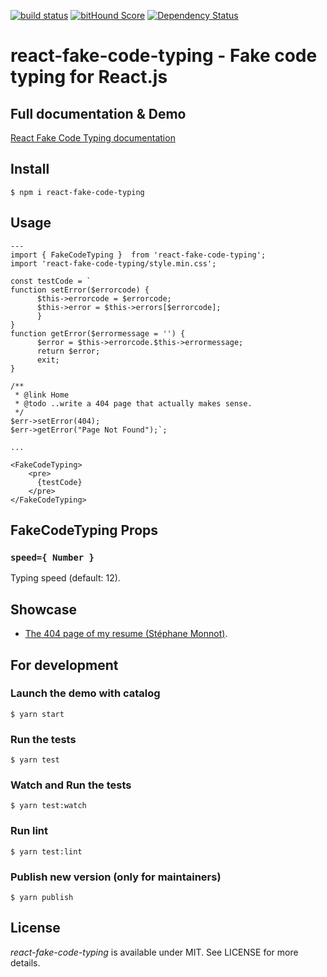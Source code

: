 [![build status](https://secure.travis-ci.org/stephane-monnot/react-fake-code-typing.svg)](http://travis-ci.org/stephane-monnot/react-fake-code-typing) [![bitHound Score](https://www.bithound.io/github/stephane-monnot/react-fake-code-typing/badges/score.svg)](https://www.bithound.io/github/stephane-monnot/react-fake-code-typing) [![Dependency Status](https://david-dm.org/stephane-monnot/react-fake-code-typing.svg)](https://david-dm.org/stephane-monnot/react-fake-code-typing)

# react-fake-code-typing - Fake code typing for React.js

## Full documentation & Demo

[React Fake Code Typing documentation](https://stephane-monnot.github.io/react-fake-code-typing/)


## Install

```code
$ npm i react-fake-code-typing
```


## Usage

```code|lang-jsx
---
import { FakeCodeTyping }  from 'react-fake-code-typing';
import 'react-fake-code-typing/style.min.css';

const testCode = `
function setError($errorcode) {
      $this->errorcode = $errorcode;
      $this->error = $this->errors[$errorcode];
      }
}
function getError($errormessage = '') {
      $error = $this->errorcode.$this->errormessage;
      return $error;
      exit;
}

/**
 * @link Home
 * @todo ..write a 404 page that actually makes sense.
 */
$err->setError(404);
$err->getError("Page Not Found");`;

...

<FakeCodeTyping>
    <pre>
      {testCode}
    </pre>
</FakeCodeTyping>
```


## FakeCodeTyping Props

### `speed={ Number }`

Typing speed (default: 12).


## Showcase

* [The 404 page of my resume (Stéphane Monnot)](https://stephanemonnot.com/404.html).


## For development
### Launch the demo with catalog
```code
$ yarn start
```

### Run the tests
```code
$ yarn test
```

### Watch and Run the tests 
```code
$ yarn test:watch
```

### Run lint
```code
$ yarn test:lint
```

### Publish new version (only for maintainers)
```code
$ yarn publish
```

## License

*react-fake-code-typing* is available under MIT. See LICENSE for more details.

